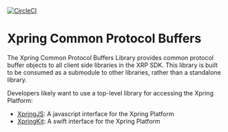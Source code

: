[![CircleCI](https://img.shields.io/circleci/build/github/xpring-eng/xpring-common-protos/master?style=flat-square&token=0c0a6cd726bae3421cc9bbc52aa603946689b17e)](https://circleci.com/gh/xpring-eng/terram-protos/tree/master)

# Xpring Common Protocol Buffers

The Xpring Common Protocol Buffers Library provides common protocol buffer objects to all client side libraries in the XRP SDK. This library is built to be consumed as a submodule to other libraries, rather than a standalone library. 

Developers likely want to use a top-level library for accessing the Xpring Platform:
- [XpringJS](http://github.com/xpring-eng/xpring-js): A javascript interface for the Xpring Platform
- [XpringKit](http://github.com/xpring-eng/xpringkit): A swift interface for the Xpring Platform
